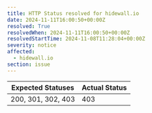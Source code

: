 ```yaml
---
title: HTTP Status resolved for hidewall.io
date: 2024-11-11T16:00:50+00:00Z
resolved: True
resolvedWhen: 2024-11-11T16:00:50+00:00Z
resolvedStartTime: 2024-11-08T11:28:04+00:00Z
severity: notice
affected:
  - hidewall.io
section: issue
---
```


| Expected Statuses | Actual Status  |
|-------------------|----------------|
| 200, 301, 302, 403 | 403 |
